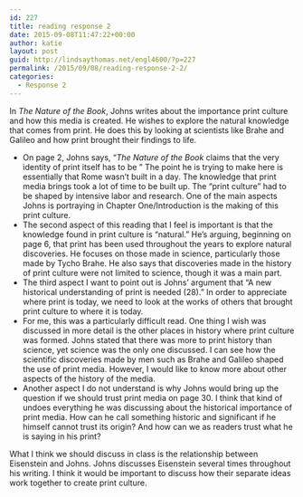 ```yaml
---
id: 227
title: reading response 2
date: 2015-09-08T11:47:22+00:00
author: katie
layout: post
guid: http://lindsaythomas.net/engl4600/?p=227
permalink: /2015/09/08/reading-response-2-2/
categories:
  - Response 2
---
```

In _The Nature of the Book_, Johns writes about the importance print culture and how this media is created. He wishes to explore the natural knowledge that comes from print. He does this by looking at scientists like Brahe and Galileo and how print brought their findings to life.

  * On page 2, Johns says, “_The Nature of the Book_ claims that the very identity of print itself has to be ” The point he is trying to make here is essentially that Rome wasn’t built in a day. The knowledge that print media brings took a lot of time to be built up. The “print culture” had to be shaped by intensive labor and research. One of the main aspects Johns is portraying in Chapter One/Introduction is the making of this print culture.
  * The second aspect of this reading that I feel is important is that the knowledge found in print culture is “natural.” He’s arguing, beginning on page 6, that print has been used throughout the years to explore natural discoveries. He focuses on those made in science, particularly those made by Tycho Brahe. He also says that discoveries made in the history of print culture were not limited to science, though it was a main part.
  * The third aspect I want to point out is Johns’ argument that “A new historical understanding of print is needed (28).” In order to appreciate where print is today, we need to look at the works of others that brought print culture to where it is today.
  * For me, this was a particularly difficult read. One thing I wish was discussed in more detail is the other places in history where print culture was formed. Johns stated that there was more to print history than science, yet science was the only one discussed. I can see how the scientific discoveries made by men such as Brahe and Galileo shaped the use of print media. However, I would like to know more about other aspects of the history of the media.
  * Another aspect I do not understand is why Johns would bring up the question if we should trust print media on page 30. I think that kind of undoes everything he was discussing about the historical importance of print media. How can he call something historic and significant if he himself cannot trust its origin? And how can we as readers trust what he is saying in his print?

What I think we should discuss in class is the relationship between Eisenstein and Johns. Johns discusses Eisenstein several times throughout his writing. I think it would be important to discuss how their separate ideas work together to create print culture.